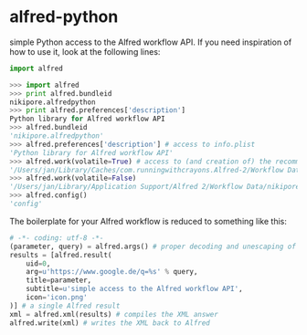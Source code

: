 alfred-python
=============

simple Python access to the Alfred workflow API. If you need inspiration of how to use it, look at the following lines:

```python
import alfred

>>> import alfred
>>> print alfred.bundleid
nikipore.alfredpython
>>> print alfred.preferences['description']
Python library for Alfred workflow API
>>> alfred.bundleid
'nikipore.alfredpython'
>>> alfred.preferences['description'] # access to info.plist
'Python library for Alfred workflow API'
>>> alfred.work(volatile=True) # access to (and creation of) the recommended storage paths
'/Users/jan/Library/Caches/com.runningwithcrayons.Alfred-2/Workflow Data/nikipore.alfredpython'
>>> alfred.work(volatile=False)
'/Users/jan/Library/Application Support/Alfred 2/Workflow Data/nikipore.alfredpython'
>>> alfred.config()
'config'
```

The boilerplate for your Alfred workflow is reduced to something like this:

```python
# -*- coding: utf-8 -*-
(parameter, query) = alfred.args() # proper decoding and unescaping of command line arguments
results = [alfred.result(
    uid=0,
    arg=u'https://www.google.de/q=%s' % query,
    title=parameter,
    subtitle=u'simple access to the Alfred workflow API',
    icon='icon.png'
)] # a single Alfred result
xml = alfred.xml(results) # compiles the XML answer
alfred.write(xml) # writes the XML back to Alfred
```